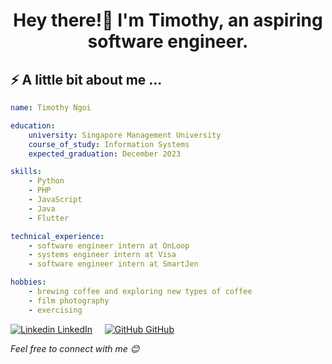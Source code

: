 <h1 align ="center"> Hey there!👋 I'm Timothy, an aspiring software engineer. </h1>

<h2> ⚡ A little bit about me ...</h2>

```yaml
name: Timothy Ngoi

education:
    university: Singapore Management University 
    course_of_study: Information Systems
    expected_graduation: December 2023

skills:
    - Python
    - PHP
    - JavaScript
    - Java
    - Flutter

technical_experience:
    - software engineer intern at OnLoop
    - systems engineer intern at Visa
    - software engineer intern at SmartJen

hobbies:
    - brewing coffee and exploring new types of coffee
    - film photography 
    - exercising 

```

[![Linkedin](https://i.stack.imgur.com/gVE0j.png) LinkedIn](https://www.linkedin.com/in/timothy-ngoi/)
&nbsp;
&nbsp;
[![GitHub](https://i.stack.imgur.com/tskMh.png) GitHub](https://github.com/TimothyNgoi98)

<em>Feel free to connect with me 😊</em>
